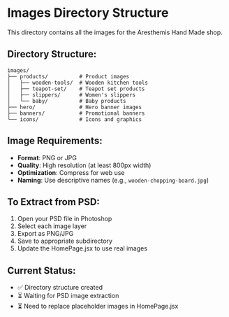 # Images Directory Structure

This directory contains all the images for the Aresthemis Hand Made shop.

## Directory Structure:
```
images/
├── products/          # Product images
│   ├── wooden-tools/  # Wooden kitchen tools
│   ├── teapot-set/    # Teapot set products
│   ├── slippers/      # Women's slippers
│   └── baby/          # Baby products
├── hero/              # Hero banner images
├── banners/           # Promotional banners
└── icons/             # Icons and graphics
```

## Image Requirements:
- **Format**: PNG or JPG
- **Quality**: High resolution (at least 800px width)
- **Optimization**: Compress for web use
- **Naming**: Use descriptive names (e.g., `wooden-chopping-board.jpg`)

## To Extract from PSD:
1. Open your PSD file in Photoshop
2. Select each image layer
3. Export as PNG/JPG
4. Save to appropriate subdirectory
5. Update the HomePage.jsx to use real images

## Current Status:
- ✅ Directory structure created
- ⏳ Waiting for PSD image extraction
- ⏳ Need to replace placeholder images in HomePage.jsx
